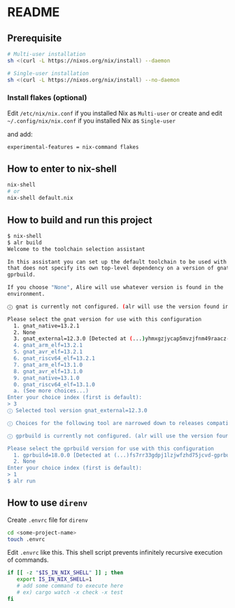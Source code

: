 # README

## Prerequisite

```bash
# Multi-user installation
sh <(curl -L https://nixos.org/nix/install) --daemon

# Single-user installation
sh <(curl -L https://nixos.org/nix/install) --no-daemon
```

### Install flakes (optional)

Edit `/etc/nix/nix.conf` if you installed Nix as `Multi-user` or
create and edit `~/.config/nix/nix.conf` if you installed Nix as `Single-user`

and add:

```bash
experimental-features = nix-command flakes
```

## How to enter to nix-shell

```bash
nix-shell
# or
nix-shell default.nix
```
## How to build and run this project

```bash
$ nix-shell
$ alr build
Welcome to the toolchain selection assistant

In this assistant you can set up the default toolchain to be used with any crate
that does not specify its own top-level dependency on a version of gnat or
gprbuild.

If you choose "None", Alire will use whatever version is found in the
environment.

ⓘ gnat is currently not configured. (alr will use the version found in the environment.)

Please select the gnat version for use with this configuration
  1. gnat_native=13.2.1
  2. None
  3. gnat_external=12.3.0 [Detected at (...)yhmxgzjycap5mvzjfnm49raacz-gnat-wrapper-12.3.0/bin/gnat] <<- SELECT THIS
  4. gnat_arm_elf=13.2.1
  5. gnat_avr_elf=13.2.1
  6. gnat_riscv64_elf=13.2.1
  7. gnat_arm_elf=13.1.0
  8. gnat_avr_elf=13.1.0
  9. gnat_native=13.1.0
  0. gnat_riscv64_elf=13.1.0
  a. (See more choices...)
Enter your choice index (first is default):
> 3
ⓘ Selected tool version gnat_external=12.3.0

ⓘ Choices for the following tool are narrowed down to releases compatible with just selected gnat_external=12.3.0

ⓘ gprbuild is currently not configured. (alr will use the version found in the environment.)

Please select the gprbuild version for use with this configuration
  1. gprbuild=18.0.0 [Detected at (...)fs7rr33gdpj1lzjwfzhd75jcvd-gprbuild-24.0.0/bin/gprbuild] <<- SELECT THIS
  2. None
Enter your choice index (first is default):
> 1
$ alr run
```


## How to use `direnv`

Create `.envrc` file for `direnv`

```bash
cd <some-project-name>
touch .envrc
```

Edit `.envrc` like this.
This shell script prevents infinitely recursive execution of commands.

```bash
if [[ -z "$IS_IN_NIX_SHELL" ]] ; then
   export IS_IN_NIX_SHELL=1
   # add some command to execute here
   # ex) cargo watch -x check -x test
fi
```
